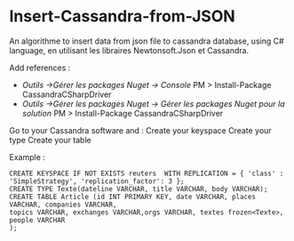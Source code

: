 # Insert-Cassandra-from-JSON
An algorithme to insert data from json file to cassandra database, using C# language, en utilisant les libraires Newtonsoft.Json et Cassandra.


Add references : 
- *Outils ->Gérer les packages Nuget -> Console* 
  PM > Install-Package CassandraCSharpDriver
- *Outils ->Gérer les packages Nuget -> Gérer les packages Nuget pour la solution* 
  PM > Install-Package CassandraCSharpDriver
  
Go to your Cassandra software and :
Create your keyspace
Create your type
Create your table

Example :
```CQL
CREATE KEYSPACE IF NOT EXISTS reuters  WITH REPLICATION = { 'class' : 'SimpleStrategy', 'replication_factor': 3 };
CREATE TYPE Texte(dateline VARCHAR, title VARCHAR, body VARCHAR);
CREATE TABLE Article (id INT PRIMARY KEY, date VARCHAR, places VARCHAR, companies VARCHAR, 
topics VARCHAR, exchanges VARCHAR,orgs VARCHAR, textes frozen<Texte>, people VARCHAR
);

```

